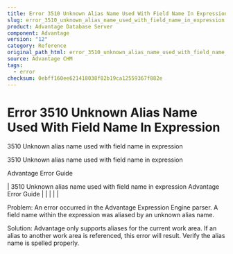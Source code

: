 ```yaml
---
title: Error 3510 Unknown Alias Name Used With Field Name In Expression
slug: error_3510_unknown_alias_name_used_with_field_name_in_expression
product: Advantage Database Server
component: Advantage
version: "12"
category: Reference
original_path_html: error_3510_unknown_alias_name_used_with_field_name_in_expression.htm
source: Advantage CHM
tags:
  - error
checksum: 0ebff160ee621418038f82b19ca12559367f882e
---
```


# Error 3510 Unknown Alias Name Used With Field Name In Expression

3510 Unknown alias name used with field name in expression

3510 Unknown alias name used with field name in expression

Advantage Error Guide

| 3510 Unknown alias name used with field name in expression  Advantage Error Guide |  |  |  |  |

Problem: An error occurred in the Advantage Expression Engine parser. A field name within the expression was aliased by an unknown alias name.

Solution: Advantage only supports aliases for the current work area. If an alias to another work area is referenced, this error will result. Verify the alias name is spelled properly.
